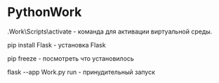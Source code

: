 # PythonWork
.Work\Scripts\activate - команда для активации виртуальной среды.

pip install Flask - установка Flask

pip freeze - посмотреть что установилось

flask --app Work.py run - принудительный запуск